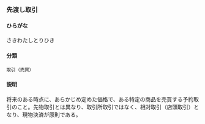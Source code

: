 <div style="display:none;">

## [あ行](securities-terms?id=あ行)
## [か行](securities-terms?id=か行)
## [さ行](securities-terms?id=さ行)

</div>

### 先渡し取引

#### ひらがな

さきわたしとりひき

#### 分類

`取引（売買）`

#### 説明

将来のある時点に、あらかじめ定めた価格で、ある特定の商品を売買する予約取引のこと。先物取引とは異なり、取引所取引ではなく、相対取引（店頭取引）となり、現物決済が原則である。

<div style="display:none;">

## [た行](securities-terms?id=た行)
## [な行](securities-terms?id=な行)
## [は行](securities-terms?id=は行)
## [ま行](securities-terms?id=ま行)
## [や行](securities-terms?id=や行)
## [ら行](securities-terms?id=ら行)
## [わ行](securities-terms?id=わ行)
## [英数字・記号](securities-terms?id=英数字・記号)

</div>

